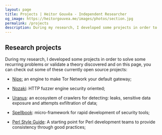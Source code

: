 ```yaml
---
layout: page
title: Projects | Heitor Gouvêa - Independent Researcher
og_image: https://heitorgouvea.me/images/photos/section.jpg
permalink: /projects
description: During my research, I developed some projects in order to solve some types of recurring problems or validate a theory discovered and on this page, you can check out some of these currently open source projects.
---
```


## Research projects

During my research, I developed some projects in order to solve some recurring problems or validate a theory discovered and on this page, you can check out some of these currently open source projects:

* [Nipe:](/projects/nipe) an engine to make Tor Network your default gateway;

* [Nozaki](/projects/nozaki): HTTP fuzzer engine security oriented;

* [Uranus](/projects/uranus): an ecosystem of crawlers for detecting: leaks, sensitive data exposure and attempts exfiltration of data;

* [Spellbook](/projects/spellbook): micro-framework for rapid development of security tools;

* [Perl Style Guide](/projects/perl-style-guide): A starting point for Perl development teams to provide consistency through good practices;